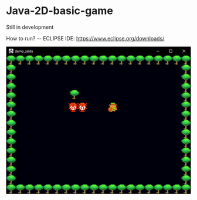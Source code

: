 # Java-2D-basic-game

Still in development

How to run?
-- ECLIPSE IDE: https://www.eclipse.org/downloads/ 

![Screenshot](screenshot.png)

